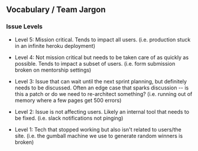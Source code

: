 ## Vocabulary / Team Jargon

### Issue Levels

* Level 5: Mission critical. Tends to impact all users. (i.e. production stuck in an infinite heroku deployment)

* Level 4: Not mission critical but needs to be taken care of as quickly as possible. Tends to impact a subset of users. (i.e. form submission broken on mentorship settings)

* Level 3: Issue that can wait until the next sprint planning, but definitely needs to be discussed. Often an edge case that sparks discussion -- is this a patch or do we need to re-architect something? (i.e. running out of memory where a few pages get 500 errors)

* Level 2: Issue is not affecting users. Likely an internal tool that needs to be fixed. (i.e. slack notifications not pinging)

* Level 1: Tech that stopped working but also isn't related to users/the site. (i.e. the gumball machine we use to generate random winners is broken)
